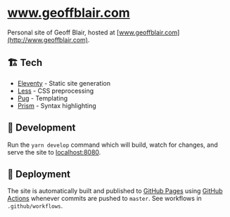 # www.geoffblair.com

Personal site of Geoff Blair, hosted at [www.geoffblair.com](http://www.geoffblair.com).

## 🏗 Tech

* [Eleventy](https://www.11ty.dev) - Static site generation
* [Less](http://lesscss.org) - CSS preprocessing
* [Pug](https://pugjs.org/api/getting-started.html) - Templating
* [Prism](https://prismjs.com) - Syntax highlighting

## 🔨 Development

Run the `yarn develop` command which will build, watch for changes, and serve the site to [localhost:8080](localhost:8080).

## 🚀 Deployment

The site is automatically built and published to [GitHub Pages](https://pages.github.com) using [GitHub Actions](https://github.com/features/actions) whenever commits are pushed to `master`. See workflows in `.github/workflows`.
